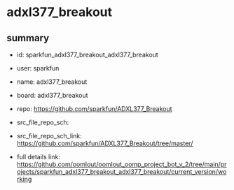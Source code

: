 # adxl377_breakout
 
## summary 
* id: sparkfun_adxl377_breakout_adxl377_breakout
* user: sparkfun
* name: adxl377_breakout
* board: adxl377_breakout
* repo: https://github.com/sparkfun/ADXL377_Breakout



* src_file_repo_sch: 
* src_file_repo_sch_link: https://github.com/sparkfun/ADXL377_Breakout/tree/master/
* full details link: https://github.com/oomlout/oomlout_oomp_project_bot_v_2/tree/main/projects/sparkfun_adxl377_breakout_adxl377_breakout/current_version/working  








